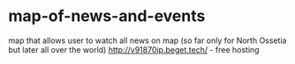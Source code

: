# map-of-news-and-events
map that allows user to watch all news on map (so far only for North Ossetia but later all over the world)
http://v91870ip.beget.tech/ - free hosting
